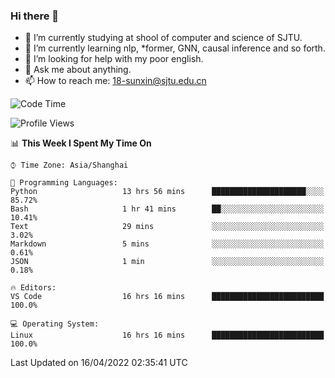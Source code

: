 ### Hi there 👋

<!--
**sunxin000/sunxin000** is a ✨ _special_ ✨ repository because its `README.md` (this file) appears on your GitHub profile.

Here are some ideas to get you started:

- 🔭 I’m currently working on ...
- 🌱 I’m currently learning ...
- 👯 I’m looking to collaborate on ...
- 🤔 I’m looking for help with ...
- 💬 Ask me about ...
- 📫 How to reach me: ...
- 😄 Pronouns: ...
- ⚡ Fun fact: ...
-->
- 🏫 I’m currently studying at shool of computer and science of SJTU.
- 🌱 I’m currently learning nlp, \*former, GNN, causal inference and so forth.
- 🤔 I’m looking for help with my poor english.
- 💬 Ask me about anything.
- 📫 How to reach me: 18-sunxin@sjtu.edu.cn
<!--START_SECTION:waka-->
![Code Time](http://img.shields.io/badge/Code%20Time-155%20hrs%2016%20mins-blue)

![Profile Views](http://img.shields.io/badge/Profile%20Views-2-blue)

📊 **This Week I Spent My Time On** 

```text
⌚︎ Time Zone: Asia/Shanghai

💬 Programming Languages: 
Python                   13 hrs 56 mins      █████████████████████░░░░   85.72% 
Bash                     1 hr 41 mins        ██░░░░░░░░░░░░░░░░░░░░░░░   10.41% 
Text                     29 mins             ░░░░░░░░░░░░░░░░░░░░░░░░░   3.02% 
Markdown                 5 mins              ░░░░░░░░░░░░░░░░░░░░░░░░░   0.61% 
JSON                     1 min               ░░░░░░░░░░░░░░░░░░░░░░░░░   0.18%

🔥 Editors: 
VS Code                  16 hrs 16 mins      █████████████████████████   100.0%

💻 Operating System: 
Linux                    16 hrs 16 mins      █████████████████████████   100.0%

```


 Last Updated on 16/04/2022 02:35:41 UTC
<!--END_SECTION:waka-->
